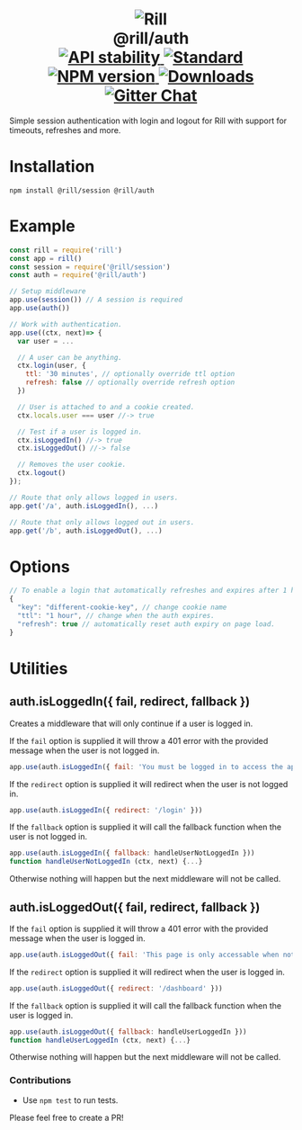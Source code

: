 <h1 align="center">
  <!-- Logo -->
  <img src="https://raw.githubusercontent.com/rill-js/rill/master/Rill-Icon.jpg" alt="Rill"/>
  <br/>
  @rill/auth
  <br/>

  <!-- Stability -->
  <a href="https://nodejs.org/api/documentation.html#documentation_stability_index">
    <img src="https://img.shields.io/badge/stability-stable-brightgreen.svg?style=flat-square" alt="API stability"/>
  </a>
  <!-- Standard -->
  <a href="https://github.com/feross/standard">
    <img src="https://img.shields.io/badge/code%20style-standard-brightgreen.svg?style=flat-square" alt="Standard"/>
  </a>
  <!-- NPM version -->
  <a href="https://npmjs.org/package/@rill/auth">
    <img src="https://img.shields.io/npm/v/@rill/auth.svg?style=flat-square" alt="NPM version"/>
  </a>
  <!-- Downloads -->
  <a href="https://npmjs.org/package/@rill/auth">
    <img src="https://img.shields.io/npm/dm/@rill/auth.svg?style=flat-square" alt="Downloads"/>
  </a>
  <!-- Gitter Chat -->
  <a href="https://gitter.im/rill-js/rill">
    <img src="https://img.shields.io/gitter/room/rill-js/rill.svg?style=flat-square" alt="Gitter Chat"/>
  </a>
</h1>

Simple session authentication with login and logout for Rill with support for timeouts, refreshes and more.

# Installation

```console
npm install @rill/session @rill/auth
```

# Example

```js
const rill = require('rill')
const app = rill()
const session = require('@rill/session')
const auth = require('@rill/auth')

// Setup middleware
app.use(session()) // A session is required
app.use(auth())

// Work with authentication.
app.use((ctx, next)=> {
  var user = ...

  // A user can be anything.
  ctx.login(user, {
    ttl: '30 minutes', // optionally override ttl option
    refresh: false // optionally override refresh option
  })

  // User is attached to and a cookie created.
  ctx.locals.user === user //-> true

  // Test if a user is logged in.
  ctx.isLoggedIn() //-> true
  ctx.isLoggedOut() //-> false

  // Removes the user cookie.
  ctx.logout()
});

// Route that only allows logged in users.
app.get('/a', auth.isLoggedIn(), ...)

// Route that only allows logged out in users.
app.get('/b', auth.isLoggedOut(), ...)
```

# Options

```js
// To enable a login that automatically refreshes and expires after 1 hour of inactivity you can use:
{
  "key": "different-cookie-key", // change cookie name
  "ttl": "1 hour", // change when the auth expires.
  "refresh": true // automatically reset auth expiry on page load.
}
```

# Utilities

## auth.isLoggedIn({ fail, redirect, fallback })
Creates a middleware that will only continue if a user is logged in.

If the `fail` option is supplied it will throw a 401 error with the provided message when the user is not logged in.

```js
app.use(auth.isLoggedIn({ fail: 'You must be logged in to access the api.' }))
```

If the `redirect` option is supplied it will redirect when the user is not logged in.

```js
app.use(auth.isLoggedIn({ redirect: '/login' }))
```

If the `fallback` option is supplied it will call the fallback function when the user is not logged in.

```js
app.use(auth.isLoggedIn({ fallback: handleUserNotLoggedIn }))
function handleUserNotLoggedIn (ctx, next) {...}
```

Otherwise nothing will happen but the next middleware will not be called.

## auth.isLoggedOut({ fail, redirect, fallback })

If the `fail` option is supplied it will throw a 401 error with the provided message when the user is logged in.

```js
app.use(auth.isLoggedOut({ fail: 'This page is only accessable when not logged in' }))
```

If the `redirect` option is supplied it will redirect when the user is logged in.

```js
app.use(auth.isLoggedOut({ redirect: '/dashboard' }))
```

If the `fallback` option is supplied it will call the fallback function when the user is logged in.

```js
app.use(auth.isLoggedOut({ fallback: handleUserLoggedIn }))
function handleUserLoggedIn (ctx, next) {...}
```

Otherwise nothing will happen but the next middleware will not be called.

### Contributions

* Use `npm test` to run tests.

Please feel free to create a PR!
